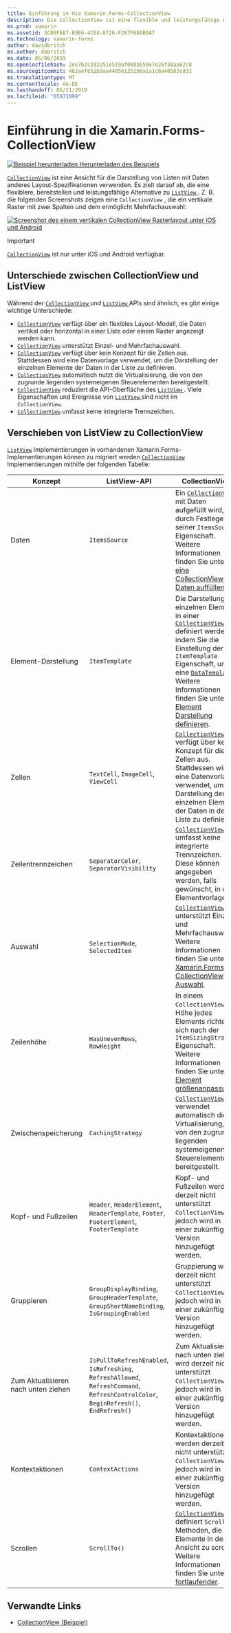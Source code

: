 ```yaml
---
title: Einführung in die Xamarin.Forms-CollectionView
description: Die CollectionView ist eine flexible und leistungsfähige Ansicht zur Darstellung von Listen mit Daten, die mit anderen Layout-Spezifikationen.
ms.prod: xamarin
ms.assetid: 5C08F687-B9E6-4CE4-8726-F287F6D0B6A7
ms.technology: xamarin-forms
author: davidbritch
ms.author: dabritch
ms.date: 05/06/2019
ms.openlocfilehash: 2ee7b2c203251e519af088a550e7e26f30aa62c8
ms.sourcegitcommit: 482aef652bdaa440561252b6a1a1c0a40583cd32
ms.translationtype: MT
ms.contentlocale: de-DE
ms.lasthandoff: 05/21/2019
ms.locfileid: "65971099"
---
```

# <a name="xamarinforms-collectionview-introduction"></a>Einführung in die Xamarin.Forms-CollectionView

[![Beispiel herunterladen](~/media/shared/download.png) Herunterladen des Beispiels](https://github.com/xamarin/xamarin-forms-samples/tree/forms40/UserInterface/CollectionViewDemos/)

[`CollectionView`](xref:Xamarin.Forms.CollectionView) ist eine Ansicht für die Darstellung von Listen mit Daten anderes Layout-Spezifikationen verwenden. Es zielt darauf ab, die eine flexiblere, bereitstellen und leistungsfähige Alternative zu [ `ListView` ](xref:Xamarin.Forms.ListView). Z. B. die folgenden Screenshots zeigen eine `CollectionView` , die ein vertikale Raster mit zwei Spalten und dem ermöglicht Mehrfachauswahl:

[![Screenshot des einem vertikalen CollectionView Rasterlayout unter iOS und Android](introduction-images/verticalgrid-multipleselection.png "CollectionView vertikale Rasterlayout mit Mehrfachauswahl")](introduction-images/verticalgrid-multipleselection-large.png#lightbox "CollectionView vertikale Rasterlayout mit Mehrfachauswahl")

> [!IMPORTANT]
> [`CollectionView`](xref:Xamarin.Forms.CollectionView) ist nur unter iOS und Android verfügbar.

## <a name="collectionview-and-listview-differences"></a>Unterschiede zwischen CollectionView und ListView

Während der [ `CollectionView` ](xref:Xamarin.Forms.CollectionView) und [ `ListView` ](xref:Xamarin.Forms.ListView) APIs sind ähnlich, es gibt einige wichtige Unterschiede:

- [`CollectionView`](xref:Xamarin.Forms.CollectionView) verfügt über ein flexibles Layout-Modell, die Daten vertikal oder horizontal in einer Liste oder einem Raster angezeigt werden kann.
- [`CollectionView`](xref:Xamarin.Forms.CollectionView) unterstützt Einzel- und Mehrfachauswahl.
- [`CollectionView`](xref:Xamarin.Forms.CollectionView) verfügt über kein Konzept für die Zellen aus. Stattdessen wird eine Datenvorlage verwendet, um die Darstellung der einzelnen Elemente der Daten in der Liste zu definieren.
- [`CollectionView`](xref:Xamarin.Forms.CollectionView) automatisch nutzt die Virtualisierung, die von den zugrunde liegenden systemeigenen Steuerelementen bereitgestellt.
- [`CollectionView`](xref:Xamarin.Forms.CollectionView) reduziert die API-Oberfläche des [ `ListView` ](xref:Xamarin.Forms.ListView). Viele Eigenschaften und Ereignisse von [ `ListView` ](xref:Xamarin.Forms.ListView) sind nicht im `CollectionView`.
- [`CollectionView`](xref:Xamarin.Forms.CollectionView) umfasst keine integrierte Trennzeichen.

## <a name="move-from-listview-to-collectionview"></a>Verschieben von ListView zu CollectionView

[`ListView`](xref:Xamarin.Forms.ListView) Implementierungen in vorhandenen Xamarin.Forms-Implementierungen können zu migriert werden [ `CollectionView` ](xref:Xamarin.Forms.CollectionView) Implementierungen mithilfe der folgenden Tabelle:

| Konzept | ListView-API | CollectionView |
|---|---|---|
| Daten | `ItemsSource` | Ein [ `CollectionView` ](xref:Xamarin.Forms.CollectionView) mit Daten aufgefüllt wird, durch Festlegen seiner `ItemsSource` Eigenschaft. Weitere Informationen finden Sie unter [eine CollectionView mit Daten auffüllen](populate-data.md#populate-a-collectionview-with-data). |
| Element-Darstellung | `ItemTemplate` | Die Darstellung der einzelnen Elemente in einer [ `CollectionView` ](xref:Xamarin.Forms.CollectionView) definiert werden, indem Sie die Einstellung der `ItemTemplate` Eigenschaft, um eine [ `DataTemplate` ](xref:Xamarin.Forms.DataTemplate). Weitere Informationen finden Sie unter [Element Darstellung definieren](populate-data.md#define-item-appearance). |
| Zellen | `TextCell`, `ImageCell`, `ViewCell` | [`CollectionView`](xref:Xamarin.Forms.CollectionView) verfügt über kein Konzept für die Zellen aus. Stattdessen wird eine Datenvorlage verwendet, um die Darstellung der einzelnen Elemente der Daten in der Liste zu definieren. |
| Zeilentrennzeichen | `SeparatorColor`, `SeparatorVisibility` | [`CollectionView`](xref:Xamarin.Forms.CollectionView) umfasst keine integrierte Trennzeichen. Diese können angegeben werden, falls gewünscht, in der Elementvorlage. |
| Auswahl | `SelectionMode`, `SelectedItem` | [`CollectionView`](xref:Xamarin.Forms.CollectionView) unterstützt Einzel- und Mehrfachauswahl. Weitere Informationen finden Sie unter [Xamarin.Forms CollectionView Auswahl](selection.md). |
| Zeilenhöhe | `HasUnevenRows`, `RowHeight` | In einem `CollectionView`, die Höhe jedes Elements richtet sich nach der `ItemSizingStrategy` Eigenschaft. Weitere Informationen finden Sie unter [Element größenanpassung](layout.md#item-sizing).|
| Zwischenspeicherung | `CachingStrategy` | [`CollectionView`](xref:Xamarin.Forms.CollectionView) verwendet automatisch die Virtualisierung, die von den zugrunde liegenden systemeigenen Steuerelementen bereitgestellt. |
| Kopf- und Fußzeilen | `Header`, `HeaderElement`, `HeaderTemplate`, `Footer`, `FooterElement`, `FooterTemplate` | Kopf- und Fußzeilen werden derzeit nicht unterstützt `CollectionView`, jedoch wird in einer zukünftigen Version hinzugefügt werden.|
| Gruppieren | `GroupDisplayBinding`, `GroupHeaderTemplate`, `GroupShortNameBinding`, `IsGroupingEnabled` | Gruppierung wird derzeit nicht unterstützt `CollectionView`, jedoch wird in einer zukünftigen Version hinzugefügt werden. |
| Zum Aktualisieren nach unten ziehen | `IsPullToRefreshEnabled`, `IsRefreshing`, `RefreshAllowed`, `RefreshCommand`, `RefreshControlColor`, `BeginRefresh()`, `EndRefresh()` | Zum Aktualisieren nach unten ziehen wird derzeit nicht unterstützt `CollectionView`, jedoch wird in einer zukünftigen Version hinzugefügt werden. |
| Kontextaktionen | `ContextActions` | Kontextaktionen werden derzeit nicht unterstützt `CollectionView`, jedoch wird in einer zukünftigen Version hinzugefügt werden. |
| Scrollen | `ScrollTo()` | [`CollectionView`](xref:Xamarin.Forms.CollectionView) definiert `ScrollTo` Methoden, die Elemente in der Ansicht zu scrollen. Weitere Informationen finden Sie unter [fortlaufender](scrolling.md). |

## <a name="related-links"></a>Verwandte Links

- [CollectionView (Beispiel)](https://github.com/xamarin/xamarin-forms-samples/tree/forms40/UserInterface/CollectionViewDemos/)
